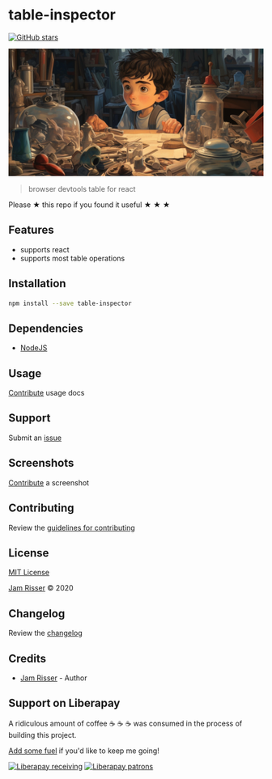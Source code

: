 # table-inspector

[![GitHub stars](https://img.shields.io/github/stars/codejamninja/table-inspector.svg?style=social&label=Stars)](https://github.com/codejamninja/table-inspector)

![](assets/table-inspector.png)

> browser devtools table for react

Please ★ this repo if you found it useful ★ ★ ★

## Features

- supports react
- supports most table operations

## Installation

```sh
npm install --save table-inspector
```

## Dependencies

- [NodeJS](https://nodejs.org)

## Usage

[Contribute](https://github.com/codejamninja/table-inspector/blob/master/CONTRIBUTING.md) usage docs

## Support

Submit an [issue](https://github.com/codejamninja/table-inspector/issues/new)

## Screenshots

[Contribute](https://github.com/codejamninja/table-inspector/blob/master/CONTRIBUTING.md) a screenshot

## Contributing

Review the [guidelines for contributing](https://github.com/codejamninja/table-inspector/blob/master/CONTRIBUTING.md)

## License

[MIT License](https://github.com/codejamninja/table-inspector/blob/master/LICENSE)

[Jam Risser](https://codejam.ninja) © 2020

## Changelog

Review the [changelog](https://github.com/codejamninja/table-inspector/blob/master/CHANGELOG.md)

## Credits

- [Jam Risser](https://codejam.ninja) - Author

## Support on Liberapay

A ridiculous amount of coffee ☕ ☕ ☕ was consumed in the process of building this project.

[Add some fuel](https://liberapay.com/codejamninja/donate) if you'd like to keep me going!

[![Liberapay receiving](https://img.shields.io/liberapay/receives/codejamninja.svg?style=flat-square)](https://liberapay.com/codejamninja/donate)
[![Liberapay patrons](https://img.shields.io/liberapay/patrons/codejamninja.svg?style=flat-square)](https://liberapay.com/codejamninja/donate)
